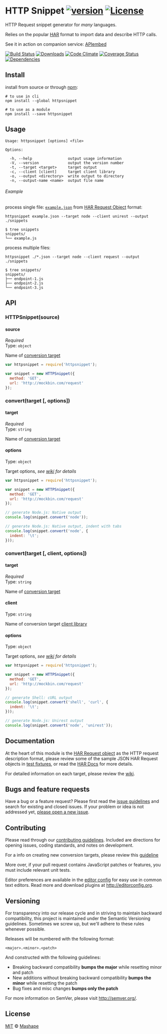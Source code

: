 # HTTP Snippet [![version][npm-version]][npm-url] [![License][npm-license]][license-url]

HTTP Request snippet generator for *many* languages.

Relies on the popular [HAR](http://www.softwareishard.com/blog/har-12-spec/#request) format to import data and describe HTTP calls.

See it in action on companion service: [APIembed](https://apiembed.com/)

[![Build Status][travis-image]][travis-url]
[![Downloads][npm-downloads]][npm-url]
[![Code Climate][codeclimate-quality]][codeclimate-url]
[![Coverage Status][codeclimate-coverage]][codeclimate-url]
[![Dependencies][david-image]][david-url]

## Install

install from source or through [npm](https://www.npmjs.com/):

```shell
# to use in cli
npm install --global httpsnippet

# to use as a module
npm install --save httpsnippet
```

## Usage

```
Usage: httpsnippet [options] <file>

Options:

  -h, --help                output usage information
  -V, --version             output the version number
  -t, --target <target>     target output
  -c, --client [client]     target client library
  -o, --output <directory>  write output to directory
  -n, --output-name <name>  output file name
```

###### Example

process single file: [`example.json`](test/fixtures/requests/full.json) from [HAR Request Object](http://www.softwareishard.com/blog/har-12-spec/#request) format:

```shell
httpsnippet example.json --target node --client unirest --output ./snippets
```

```shell
$ tree snippets
snippets/
└── example.js
```

process multiple files:

```shell
httpsnippet ./*.json --target node --client request --output ./snippets
```

```shell
$ tree snippets/
snippets/
├── endpoint-1.js
├── endpoint-2.js
└── endpoint-3.js
```

## API

### HTTPSnippet(source)

#### source

*Required*  
Type: `object`

Name of [conversion target](https://github.com/Mashape/httpsnippet/wiki/Targets)

```js
var httpsnippet = require('httpsnippet');

var snippet = new HTTPSnippet({
  method: 'GET',
  url: 'http://mockbin.com/request'
});
```

### convert(target [, options])

#### target

*Required*  
Type: `string`

Name of [conversion target](https://github.com/Mashape/httpsnippet/wiki/Targets)

#### options

Type: `object`

Target options, *see [wiki](https://github.com/Mashape/httpsnippet/wiki/Targets) for details*

```js
var httpsnippet = require('httpsnippet');

var snippet = new HTTPSnippet({
  method: 'GET',
  url: 'http://mockbin.com/request'
});

// generate Node.js: Native output
console.log(snippet.convert('node'));

// generate Node.js: Native output, indent with tabs
console.log(snippet.convert('node', {
  indent: '\t';
}));
```

### convert(target [, client, options])

#### target

*Required*  
Type: `string`

Name of [conversion target](https://github.com/Mashape/httpsnippet/wiki/Targets)

#### client

Type: `string`

Name of conversion target [client library](https://github.com/Mashape/httpsnippet/wiki/Targets)

#### options

Type: `object`

Target options, *see [wiki](https://github.com/Mashape/httpsnippet/wiki/Targets) for details*

```js
var httpsnippet = require('httpsnippet');

var snippet = new HTTPSnippet({
  method: 'GET',
  url: 'http://mockbin.com/request'
});

// generate Shell: cURL output
console.log(snippet.convert('shell', 'curl', {
  indent: '\t';
}));

// generate Node.js: Unirest output
console.log(snippet.convert('node', 'unirest'));
```

## Documentation

At the heart of this module is the [HAR Request object](http://www.softwareishard.com/blog/har-12-spec/#request) as the HTTP request description format, please review some of the sample JSON HAR Request objects in [test fixtures](/test/fixtures/requests), or read the [HAR Docs](http://www.softwareishard.com/blog/har-12-spec/#request) for more details.

For detailed information on each target, please review the [wiki](https://github.com/Mashape/httpsnippet/wiki).

## Bugs and feature requests

Have a bug or a feature request? Please first read the [issue guidelines](CONTRIBUTING.md#using-the-issue-tracker) and search for existing and closed issues. If your problem or idea is not addressed yet, [please open a new issue](/issues).

## Contributing

Please read through our [contributing guidelines](CONTRIBUTING.md). Included are directions for opening issues, coding standards, and notes on development.

For a info on creating new conversion targets, please review this [guideline](https://github.com/Mashape/httpsnippet/wiki/Creating-Targets)

More over, if your pull request contains JavaScript patches or features, you must include relevant unit tests.

Editor preferences are available in the [editor config](.editorconfig) for easy use in common text editors. Read more and download plugins at <http://editorconfig.org>.

## Versioning

For transparency into our release cycle and in striving to maintain backward compatibility, this project is maintained under the Semantic Versioning guidelines. Sometimes we screw up, but we'll adhere to these rules whenever possible.

Releases will be numbered with the following format:

`<major>.<minor>.<patch>`

And constructed with the following guidelines:

- Breaking backward compatibility **bumps the major** while resetting minor and patch
- New additions without breaking backward compatibility **bumps the minor** while resetting the patch
- Bug fixes and misc changes **bumps only the patch**

For more information on SemVer, please visit <http://semver.org/>.

## License

[MIT](LICENSE) &copy; [Mashape](https://www.mashape.com)

[license-url]: https://github.com/Mashape/httpsnippet/blob/master/LICENSE

[travis-url]: https://travis-ci.org/Mashape/httpsnippet
[travis-image]: https://img.shields.io/travis/Mashape/httpsnippet.svg?style=flat-square

[npm-url]: https://www.npmjs.com/package/httpsnippet
[npm-license]: https://img.shields.io/npm/l/httpsnippet.svg?style=flat-square
[npm-version]: https://img.shields.io/npm/v/httpsnippet.svg?style=flat-square
[npm-downloads]: https://img.shields.io/npm/dm/httpsnippet.svg?style=flat-square

[codeclimate-url]: https://codeclimate.com/github/Mashape/httpsnippet
[codeclimate-quality]: https://img.shields.io/codeclimate/github/Mashape/httpsnippet.svg?style=flat-square
[codeclimate-coverage]: https://img.shields.io/codeclimate/coverage/github/Mashape/httpsnippet.svg?style=flat-square

[david-url]: https://david-dm.org/Mashape/httpsnippet
[david-image]: https://img.shields.io/david/Mashape/httpsnippet.svg?style=flat-square
